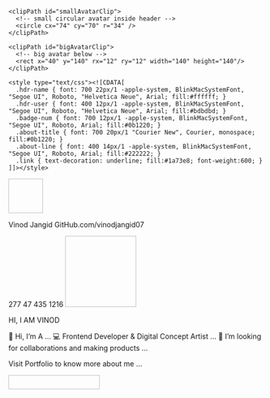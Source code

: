 <?xml version="1.0" encoding="utf-8"?>
<svg xmlns="http://www.w3.org/2000/svg" viewBox="0 0 980 380" width="980" height="380" role="img" aria-label="Profile header">
  <defs>
    <filter id="shadow" x="-50%" y="-50%" width="200%" height="200%">
      <feDropShadow dx="0" dy="6" stdDeviation="10" flood-color="#000" flood-opacity="0.25"/>
    </filter>

    <clipPath id="smallAvatarClip">
      <!-- small circular avatar inside header -->
      <circle cx="74" cy="70" r="34" />
    </clipPath>

    <clipPath id="bigAvatarClip">
      <!-- big avatar below -->
      <rect x="40" y="140" rx="12" ry="12" width="140" height="140"/>
    </clipPath>

    <style type="text/css"><![CDATA[
      .hdr-name { font: 700 22px/1 -apple-system, BlinkMacSystemFont, "Segoe UI", Roboto, "Helvetica Neue", Arial; fill:#ffffff; }
      .hdr-user { font: 400 12px/1 -apple-system, BlinkMacSystemFont, "Segoe UI", Roboto, "Helvetica Neue", Arial; fill:#bdbdbd; }
      .badge-num { font: 700 12px/1 -apple-system, BlinkMacSystemFont, "Segoe UI", Roboto, Arial; fill:#0b1220; }
      .about-title { font: 700 20px/1 "Courier New", Courier, monospace; fill:#0b1220; }
      .about-line { font: 400 14px/1 -apple-system, BlinkMacSystemFont, "Segoe UI", Roboto, Arial; fill:#222222; }
      .link { text-decoration: underline; fill:#1a73e8; font-weight:600; }
    ]]></style>
  </defs>

  <!-- Top rounded header -->
  <rect x="20" y="20" width="940" height="100" rx="24" ry="24" fill="#0f0f12" filter="url(#shadow)"/>
  <!-- subtle inner gradient band -->
  <rect x="20" y="20" width="940" height="100" rx="24" ry="24" fill="url(#none)" opacity="0.03"/>

  <!-- small avatar inside header (replace href) -->
  <image href="https://via.placeholder.com/68" x="40" y="36" width="68" height="68" clip-path="url(#smallAvatarClip)" preserveAspectRatio="xMidYMid slice"/>
  <circle cx="74" cy="70" r="34" fill="none" stroke="rgba(255,255,255,0.08)" stroke-width="1"/>

  <!-- name & username -->
  <text x="122" y="58" class="hdr-name">Vinod Jangid</text>
  <text x="122" y="86" class="hdr-user">GitHub.com/vinodjangid07</text>

  <!-- Stats badges on right (rounded pills) -->
  <!-- Badge 1 -->
  <g transform="translate(500,52)">
    <rect x="0" y="0" rx="18" ry="18" width="92" height="36" fill="#cfeeff"/>
    <circle cx="22" cy="18" r="12" fill="#9ad6ff" />
    <text x="42" y="22" class="badge-num">277</text>
  </g>

  <!-- Badge 2 -->
  <g transform="translate(604,52)">
    <rect x="0" y="0" rx="18" ry="18" width="92" height="36" fill="#ffd6ea"/>
    <circle cx="22" cy="18" r="12" fill="#ffb8d0" />
    <text x="42" y="22" class="badge-num">47</text>
  </g>

  <!-- Badge 3 -->
  <g transform="translate(708,52)">
    <rect x="0" y="0" rx="18" ry="18" width="92" height="36" fill="#ffe9bf"/>
    <circle cx="22" cy="18" r="12" fill="#ffd37a" />
    <text x="42" y="22" class="badge-num">435</text>
  </g>

  <!-- Badge 4 -->
  <g transform="translate(812,52)">
    <rect x="0" y="0" rx="18" ry="18" width="92" height="36" fill="#d9ffd8"/>
    <circle cx="22" cy="18" r="12" fill="#9ef2a7" />
    <text x="42" y="22" class="badge-num">1216</text>
  </g>

  <!-- ---------------- About area (below header) ---------------- -->
  <!-- Big avatar on left (replace href) -->
  <image href="https://via.placeholder.com/160" x="40" y="140" width="140" height="140" clip-path="url(#bigAvatarClip)" preserveAspectRatio="xMidYMid slice" />
  <rect x="40" y="140" width="140" height="140" rx="12" ry="12" fill="none" stroke="rgba(0,0,0,0.04)"/>

  <!-- Inline title next to big avatar (single row with avatar) -->
  <text x="220" y="170" class="about-title">HI, I AM VINOD</text>

  <!-- About lines -->
  <text x="220" y="200" class="about-line">👋 Hi, I’m A ...</text>
  <text x="220" y="222" class="about-line">💻 Frontend Developer &amp; Digital Concept Artist ...</text>
  <text x="220" y="244" class="about-line">🤝 I’m looking for collaborations and making products ...</text>

  <!-- Portfolio link -->
  <text x="220" y="274" class="about-line">Visit <tspan class="link">Portfolio</tspan> to know more about me ...</text>

  <!-- WakaTime badge (replace YOUR_WAKATIME_ID) -->
  <image href="https://wakatime.com/badge/user/YOUR_WAKATIME_ID.svg" x="40" y="310" width="180" height="28" />

</svg>
